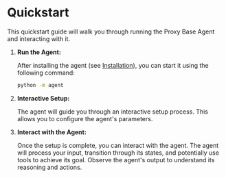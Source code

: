 # Quickstart

This quickstart guide will walk you through running the Proxy Base Agent and interacting with it.

1.  **Run the Agent:**

    After installing the agent (see [Installation](installation.md)), you can start it using the following command:

    ```bash
    python -m agent
    ```

2.  **Interactive Setup:**

    The agent will guide you through an interactive setup process. This allows you to configure the agent's parameters.

3.  **Interact with the Agent:**

    Once the setup is complete, you can interact with the agent. The agent will process your input, transition through its states, and potentially use tools to achieve its goal. Observe the agent's output to understand its reasoning and actions.
